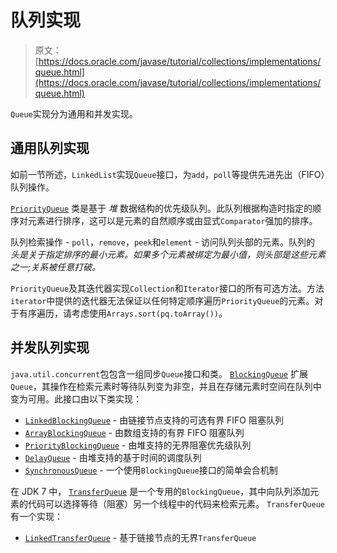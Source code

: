 # 队列实现

> 原文： [https://docs.oracle.com/javase/tutorial/collections/implementations/queue.html](https://docs.oracle.com/javase/tutorial/collections/implementations/queue.html)

`Queue`实现分为通用和并发实现。

## 通用队列实现

如前一节所述，`LinkedList`实现`Queue`接口，为`add`，`poll`等提供先进先出（FIFO）队列操作。

[`PriorityQueue`](https://docs.oracle.com/javase/8/docs/api/java/util/PriorityQueue.html) 类是基于 _堆_ 数据结构的优先级队列。此队列根据构造时指定的顺序对元素进行排序，这可以是元素的自然顺序或由显式`Comparator`强加的排序。

队列检索操作 - `poll`，`remove`，`peek`和`element` - 访问队列头部的元素。队列的 _头是关于指定排序的最小元素。如果多个元素被绑定为最小值，则头部是这些元素之一;关系被任意打破。_

`PriorityQueue`及其迭代器实现`Collection`和`Iterator`接口的所有可选方法。方法`iterator`中提供的迭代器无法保证以任何特定顺序遍历`PriorityQueue`的元素。对于有序遍历，请考虑使用`Arrays.sort(pq.toArray())`。

## 并发队列实现

`java.util.concurrent`包包含一组同步`Queue`接口和类。 [`BlockingQueue`](https://docs.oracle.com/javase/8/docs/api/java/util/concurrent/BlockingQueue.html) 扩展`Queue`，其操作在检索元素时等待队列变为非空，并且在存储元素时空间在队列中变为可用。此接口由以下类实现：

*   [`LinkedBlockingQueue`](https://docs.oracle.com/javase/8/docs/api/java/util/concurrent/LinkedBlockingQueue.html) - 由链接节点支持的可选有界 FIFO 阻塞队列
*   [`ArrayBlockingQueue`](https://docs.oracle.com/javase/8/docs/api/java/util/concurrent/ArrayBlockingQueue.html) - 由数组支持的有界 FIFO 阻塞队列
*   [`PriorityBlockingQueue`](https://docs.oracle.com/javase/8/docs/api/java/util/concurrent/PriorityBlockingQueue.html) - 由堆支持的无界阻塞优先级队列
*   [`DelayQueue`](https://docs.oracle.com/javase/8/docs/api/java/util/concurrent/DelayQueue.html) - 由堆支持的基于时间的调度队列
*   [`SynchronousQueue`](https://docs.oracle.com/javase/8/docs/api/java/util/concurrent/SynchronousQueue.html) - 一个使用`BlockingQueue`接口的简单会合机制

在 JDK 7 中， [`TransferQueue`](https://docs.oracle.com/javase/8/docs/api/java/util/concurrent/TransferQueue.html) 是一个专用的`BlockingQueue`，其中向队列添加元素的代码可以选择等待（阻塞）另一个线程中的代码来检索元素。 `TransferQueue`有一个实现：

*   [`LinkedTransferQueue`](https://docs.oracle.com/javase/8/docs/api/java/util/concurrent/LinkedTransferQueue.html) - 基于链接节点的无界`TransferQueue`